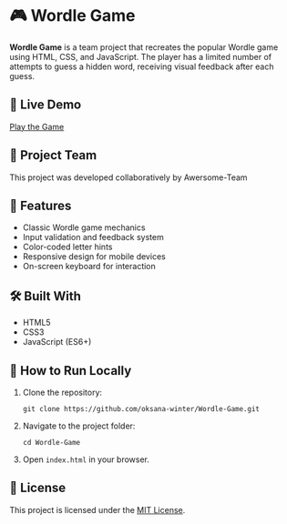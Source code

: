 <h1>🎮 Wordle Game</h1>

<p><strong>Wordle Game</strong> is a team project that recreates the popular Wordle game using HTML, CSS, and JavaScript. The player has a limited number of attempts to guess a hidden word, receiving visual feedback after each guess.</p>

<h2>🔗 Live Demo</h2>
<p><a href="https://oksana-winter.github.io/Wordle-Game/" target="_blank">Play the Game</a></p>

<h2>👥 Project Team</h2>
<p>This project was developed collaboratively by Awersome-Team</p>

<h2>📌 Features</h2>
<ul>
  <li>Classic Wordle game mechanics</li>
  <li>Input validation and feedback system</li>
  <li>Color-coded letter hints </li>
  <li>Responsive design for mobile devices</li>
  <li>On-screen keyboard for interaction</li>
</ul>

<h2>🛠️ Built With</h2>
<ul>
  <li>HTML5</li>
  <li>CSS3</li>
  <li>JavaScript (ES6+)</li>
</ul>

<h2>🚀 How to Run Locally</h2>
<ol>
  <li>Clone the repository:
    <pre><code>git clone https://github.com/oksana-winter/Wordle-Game.git</code></pre>
  </li>
  <li>Navigate to the project folder:
    <pre><code>cd Wordle-Game</code></pre>
  </li>
  <li>Open <code>index.html</code> in your browser.</li>
</ol>

<h2>📄 License</h2>
<p>This project is licensed under the <a href="LICENSE">MIT License</a>.</p>
